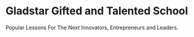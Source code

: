 # Gladstar Gifted and Talented School


Popular Lessons For The Next Innovators, Entrepreneurs and Leaders.





